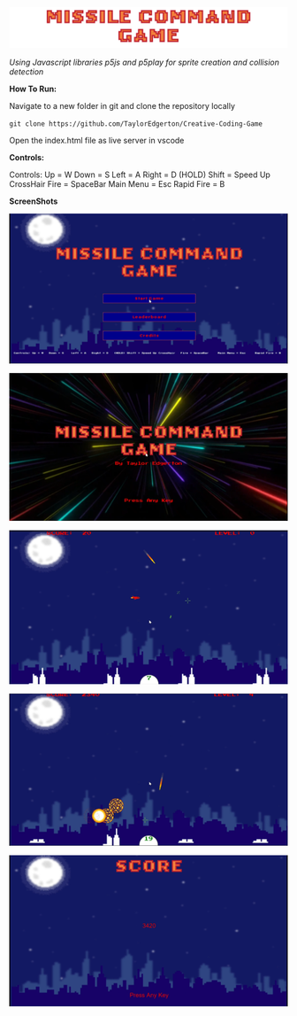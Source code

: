 ![alt text](./assets/Text/title.png)

*Using Javascript libraries p5js and p5play for sprite creation and collision detection*


**How To Run:**

Navigate to a new folder in git and clone the repository locally

`git clone https://github.com/TaylorEdgerton/Creative-Coding-Game`

Open the index.html file as live server in vscode


**Controls:**

Controls: Up = W   Down = S    Left = A   Right = D   (HOLD) Shift = Speed Up CrossHair   Fire = SpaceBar     Main Menu = Esc     Rapid Fire = B

**ScreenShots**

![alt text](./screenshots/Screenshot%201.png)

![alt text](./screenshots/Screenshot%202.png)

![alt text](./screenshots/Screenshot%203.png)

![alt text](./screenshots/Screenshot%204.png)

![alt text](./screenshots/Screenshot%205.png)




